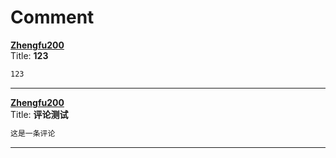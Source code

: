 # Comment

[**Zhengfu200**](https://github.com/Zhengfu200)    
Title: **123**    
```markdown
123
```
---
[**Zhengfu200**](https://github.com/Zhengfu200)    
Title: **评论测试**    
```markdown
这是一条评论
```
---

